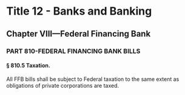 
# Title 12 - Banks and Banking
## Chapter VIII—Federal Financing Bank
### PART 810-FEDERAL FINANCING BANK BILLS
#### § 810.5 Taxation.

All FFB bills shall be subject to Federal taxation to the same extent as obligations of private corporations are taxed.
